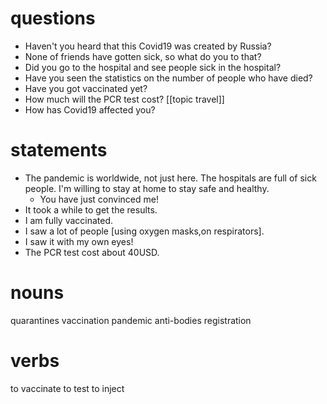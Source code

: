 # questions
* Haven't you heard that this Covid19 was created by Russia? 
* None of friends have gotten sick, so what do you to that?
* Did you go to the hospital and see people sick in the hospital?
* Have you seen the statistics on the number of people who have died?
* Have you got vaccinated yet?
* How much will the PCR test cost? [[topic travel]]
* How has Covid19 affected you?


# statements
* The pandemic is worldwide, not just here. The hospitals are full of sick people. I'm willing to stay at home to stay safe and healthy.
  * You have just convinced me!
* It took a while to get the results.
* I am fully vaccinated.
* I saw a lot of people [using oxygen masks,on respirators].
* I saw it with my own eyes!
* The PCR test cost about 40USD.

# nouns
quarantines
vaccination
pandemic
anti-bodies
registration

# verbs
to vaccinate
to test
to inject